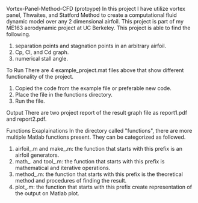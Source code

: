 Vortex-Panel-Method-CFD (protoype)
In this project I have utilize vortex panel, Thwaites, and Statford Method to create a computational fluid dynamic model over any 2 dimensional airfoil. This project is part of my ME163 aerodynamic project at UC Berkeley. This project is able to find the following.
1. separation points and stagnation points in an arbitrary airfoil.
2. Cp, Cl, and Cd graph.
3. numerical stall angle.

To Run
There are 4 example_project.mat files above that show different functionality of the project.
1. Copied the code from the example file or preferable new code.
2. Place the file in the functions directory.
3. Run the file.

Output
There are two project report of the result graph file as report1.pdf and report2.pdf.

Functions Exaplainations
In the directory called "functions", there are more multiple Matlab functions present. They can be categorized as followed.
1. airfoil_.m and make_.m: the function that starts with this prefix is an airfoil generators.
2. math_. and tool_.m: the function that starts with this prefix is mathematical and iterative operations.
3. method_.m: the function that starts with this prefix is the theoretical method and procedures of finding the result.
4. plot_.m: the function that starts with this prefix create representation of the output on Matlab plot.